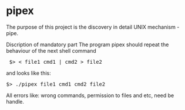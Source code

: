 # pipex
The purpose of this project is the discovery in detail UNIX mechanism - pipe.

Discription of mandatory part
The program pipex should repeat the behaviour of the next shell command
<pre> $> < file1 cmd1 | cmd2 > file2 </pre>
and looks like this:

<pre>$> ./pipex file1 cmd1 cmd2 file2</pre>
All errors like: wrong commands, permission to files and etc, need be handle.
